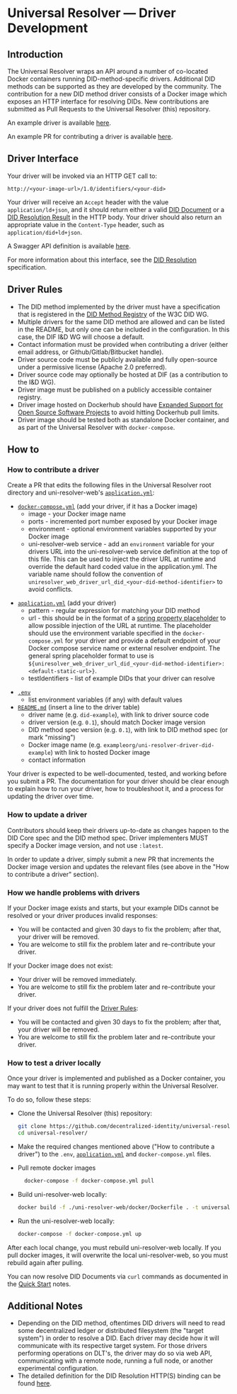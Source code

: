# Universal Resolver — Driver Development

## Introduction

The Universal Resolver wraps an API around a number of co-located Docker containers running DID-method-specific drivers. Additional DID methods can be supported as they are developed by the community. The contribution for a new DID method driver consists of a Docker image which exposes an HTTP interface for resolving DIDs. New contributions are submitted as Pull Requests to the Universal Resolver (this) repository.

An example driver is available [here](https://github.com/peacekeeper/uni-resolver-driver-did-example).

An example PR for contributing a driver is available [here](https://github.com/decentralized-identity/universal-resolver/pull/100).

## Driver Interface

Your driver will be invoked via an HTTP GET call to:

`http://<your-image-url>/1.0/identifiers/<your-did>`

Your driver will receive an `Accept` header with the value `application/ld+json`, and it should return either a valid [DID Document](https://w3c-ccg.github.io/did-resolution/#output-diddocument) or a [DID Resolution Result](https://w3c-ccg.github.io/did-resolution/#did-resolution-result) in the HTTP body. Your driver should also return an appropriate value in the `Content-Type` header, such as `application/did+ld+json`.

A Swagger API definition is available [here](https://github.com/decentralized-identity/universal-resolver/blob/main/swagger/api-driver.yml).

For more information about this interface, see the [DID Resolution](https://w3c-ccg.github.io/did-resolution/) specification.

## Driver Rules

- The DID method implemented by the driver must have a specification that is registered in the
  [DID Method Registry](https://w3c.github.io/did-spec-registries/#did-methods) of the W3C DID WG.
- Multiple drivers for the same DID method are allowed and can be listed in the README, but only one can be included in the
  configuration. In this case, the DIF I&D WG will choose a default.
- Contact information must be provided when contributing a driver (either email address, or Github/Gitlab/Bitbucket handle).
- Driver source code must be publicly available and fully open-source under a permissive license (Apache 2.0 preferred).
- Driver source code may optionally be hosted at DIF (as a contribution to the I&D WG).
- Driver image must be published on a publicly accessible container registry.
- Driver image hosted on Dockerhub should have [Expanded Support for Open Source Software Projects](https://www.docker.com/blog/expanded-support-for-open-source-software-projects/) to avoid hitting Dockerhub pull limits.
- Driver image should be tested both as standalone Docker container, and as part of the Universal Resolver with `docker-compose`.

## How to

### How to contribute a driver

Create a PR that edits the following files in the Universal Resolver root directory and uni-resolver-web's [`application.yml`](https://github.com/decentralized-identity/universal-resolver/blob/main/uni-resolver-web/src/main/resources/application.yml):

- [`docker-compose.yml`](https://github.com/decentralized-identity/universal-resolver/blob/main/docker-compose.yml) (add your driver, if it has a Docker image)
  * image - your Docker image name
  * ports - incremented port number exposed by your Docker image
  * environment - optional environment variables supported by your Docker image
  * uni-resolver-web service - add an `environment` variable for your drivers URL into the uni-resolver-web service definition at the top of this file. This can be used to inject the driver URL at runtime and override the default hard coded value in the application.yml. The variable name should follow the convention of `uniresolver_web_driver_url_did_<your-did-method-identifier>` to avoid conflicts.
* [`application.yml`](https://github.com/decentralized-identity/universal-resolver/blob/main/uni-resolver-web/src/main/resources/application.yml) (add your driver)
  * pattern - regular expression for matching your DID method
  * url - this should be in the format of a [spring property placeholder](https://docs.spring.io/spring-boot/docs/current/reference/html/features.html#features.external-config.files.property-placeholders) to allow possible injection of the URL at runtime. The placeholder should use the environment variable specified in the `docker-compose.yml` for your driver and provide a default endpoint of your Docker compose service name or external resolver endpoint. The general spring placeholder format to use is `${uniresolver_web_driver_url_did_<your-did-method-identifier>:<default-static-url>}`.
  * testIdentifiers - list of example DIDs that your driver can resolve
- [`.env`](https://github.com/decentralized-identity/universal-resolver/blob/main/.env)
  * list environment variables (if any) with default values
- [`README.md`](https://github.com/decentralized-identity/universal-resolver/blob/main/README.md) (insert a line to the driver table)
  * driver name (e.g. `did-example`), with link to driver source code
  * driver version (e.g. `0.1`), should match Docker image version
  * DID method spec version (e.g. `0.1`), with link to DID method spec (or mark "missing")
  * Docker image name (e.g. `exampleorg/uni-resolver-driver-did-example`) with link to hosted Docker image
  * contact information

Your driver is expected to be well-documented, tested, and working before you submit a PR. The documentation for your driver should be clear enough to explain how to run your driver, how to troubleshoot it, and a process for updating the driver over time.

### How to update a driver

Contributors should keep their drivers up-to-date as changes happen to the DID Core spec and the DID method spec. Driver implementers MUST specify a Docker image version, and not use `:latest`.

In order to update a driver, simply submit a new PR that increments the Docker image version and updates the relevant files (see above in the "How to contribute a driver" section).

### How we handle problems with drivers

If your Docker image exists and starts, but your example DIDs cannot be resolved or your driver produces invalid responses:

- You will be contacted and given 30 days to fix the problem; after that, your driver will be removed.
- You are welcome to still fix the problem later and re-contribute your driver.

If your Docker image does not exist:

- Your driver will be removed immediately.
- You are welcome to still fix the problem later and re-contribute your driver.

If your driver does not fulfill the [Driver Rules](#driver-rules):

- You will be contacted and given 30 days to fix the problem; after that, your driver will be removed.
- You are welcome to still fix the problem later and re-contribute your driver.

### How to test a driver locally

Once your driver is implemented and published as a Docker container, you may want to test that it is running properly within the Universal Resolver.

To do so, follow these steps:

- Clone the Universal Resolver (this) repository:

  ```bash
  git clone https://github.com/decentralized-identity/universal-resolver
  cd universal-resolver/
  ```

- Make the required changes mentioned above ("How to contribute a driver") to the `.env`, [`application.yml`](https://github.com/decentralized-identity/universal-resolver/blob/main/uni-resolver-web/src/main/resources/application.yml) and `docker-compose.yml` files.

- Pull remote docker images

  ```bash
    docker-compose -f docker-compose.yml pull
  ```

- Build uni-resolver-web locally:

  ```bash
  docker build -f ./uni-resolver-web/docker/Dockerfile . -t universalresolver/uni-resolver-web
  ```

- Run the uni-resolver-web locally:

  ```bash
  docker-compose -f docker-compose.yml up
  ```

After each local change, you must rebuild uni-resolver-web locally. If you pull docker images, it will overwrite the local uni-resolver-web, so you must rebuild again after pulling.

You can now resolve DID Documents via `curl` commands as documented in the [Quick Start](https://github.com/decentralized-identity/universal-resolver#quick-start) notes.

## Additional Notes

- Depending on the DID method, oftentimes DID drivers will need to read some decentralized ledger or distributed filesystem (the "target system") in order to resolve a DID. Each driver may decide how it will communicate with its respective target system. For those drivers performing operations on DLT's, the driver may do so via web API, communicating with a remote node, running a full node, or another experimental configuration.
- The detailed definition for the DID Resolution HTTP(S) binding can be found [here](https://w3c-ccg.github.io/did-resolution/#bindings-https).

